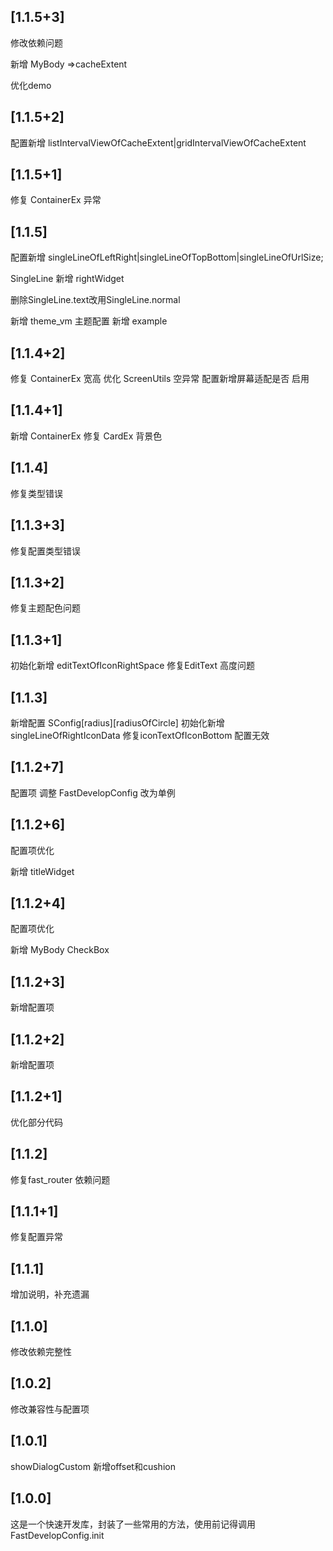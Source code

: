 ## [1.1.5+3]
修改依赖问题

新增 MyBody =>cacheExtent

优化demo

## [1.1.5+2]
配置新增 listIntervalViewOfCacheExtent|gridIntervalViewOfCacheExtent

## [1.1.5+1]
修复 ContainerEx 异常

## [1.1.5]
配置新增 singleLineOfLeftRight|singleLineOfTopBottom|singleLineOfUrlSize;

SingleLine 新增 rightWidget

删除SingleLine.text改用SingleLine.normal

新增 theme_vm 主题配置
新增 example

## [1.1.4+2]
修复 ContainerEx 宽高
优化 ScreenUtils 空异常
配置新增屏幕适配是否 启用

## [1.1.4+1]
新增 ContainerEx
修复 CardEx 背景色

## [1.1.4]
修复类型错误

## [1.1.3+3]
修复配置类型错误

## [1.1.3+2]
修复主题配色问题

## [1.1.3+1]
初始化新增 editTextOfIconRightSpace
修复EditText 高度问题

## [1.1.3]
新增配置 SConfig[radius][radiusOfCircle]
初始化新增 singleLineOfRightIconData
修复iconTextOfIconBottom 配置无效

## [1.1.2+7]
配置项 调整 FastDevelopConfig 改为单例

## [1.1.2+6]
配置项优化

新增 titleWidget

## [1.1.2+4]
配置项优化

新增 MyBody CheckBox

## [1.1.2+3]
新增配置项

## [1.1.2+2]
新增配置项

## [1.1.2+1]
优化部分代码

## [1.1.2]
修复fast_router 依赖问题

## [1.1.1+1]
修复配置异常

## [1.1.1]
增加说明，补充遗漏

## [1.1.0]
修改依赖完整性

## [1.0.2]
修改兼容性与配置项

## [1.0.1]
showDialogCustom 新增offset和cushion

## [1.0.0]
这是一个快速开发库，封装了一些常用的方法，使用前记得调用 FastDevelopConfig.init
